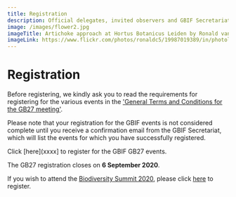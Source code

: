 ```yaml
---
title: Registration
description: Official delegates, invited observers and GBIF Secretariat staff must register in advance to attend GB27.
image: /images/flower2.jpg
imageTitle: Artichoke approach at Hortus Botanicus Leiden by Ronald van der Graaf
imageLink: https://www.flickr.com/photos/ronaldc5/19987019389/in/photolist-wsbGwz-7FMFyd-egbnyp-roEd6c-oyGYiZ-eLz9Zb-88Y5f8-qqFajc-ptG2y9-8qniud-dN8YE2-6g1nso-oMbS9Q-jn3Dxg-HrDZWj-f11hUB-bwaWVX-soUuUe-rs6vK8-s7iZ2q-smBp43-s7o73m-s7phFW-T22Dvm-GojrA-kS5JTR-ek8Wb6-r9GMBq-s7k8Vh-s7k8gb-rVqAgg-ftWgK7-bmS8yY-e8ZLZ2-dd12va-2dJmgeX-egbccc-dd4t3d-qQbPA2-dNkQrg-ekeDR9-JH8Dtt-26S7kVa-dWSmFz-e992Qs-eggY99-ophsHe-6DNqgu-arUptm-qKZ2k5 
---
```

# Registration

Before registering, we kindly ask you to read the requirements for registering for the various events in the ['General Terms and Conditions for the GB27 meeting'](GB27_terms.pdf).

Please note that your registration for the GBIF events is not considered complete until you receive a confirmation email from the GBIF Secretariat, which will list the events for which you have successfully registered. 

Click [here](xxxx] to register for the GBIF GB27 events. 

The GB27 registration closes on **6 September 2020**.

If you wish to attend the [Biodiversity Summit 2020](https://www.idigbio.org/content/biodiversity-summit-2020), please click [here](https://www.eventbrite.com/e/biodiversity-summit-2020-tickets-85264844445) to register. 





